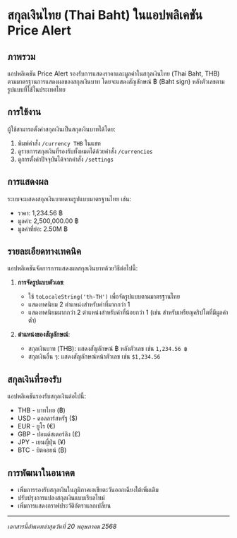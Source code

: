# สกุลเงินไทย (Thai Baht) ในแอปพลิเคชัน Price Alert

## ภาพรวม

แอปพลิเคชัน Price Alert รองรับการแสดงราคาและมูลค่าในสกุลเงินไทย (Thai Baht, THB) ตามมาตรฐานการแสดงผลของสกุลเงินบาท โดยจะแสดงสัญลักษณ์ ฿ (Baht sign) หลังตัวเลขตามรูปแบบที่ใช้ในประเทศไทย

## การใช้งาน

ผู้ใช้สามารถตั้งค่าสกุลเงินเป็นสกุลเงินบาทได้โดย:
1. พิมพ์คำสั่ง `/currency THB` ในแชท
2. ดูรายการสกุลเงินที่รองรับทั้งหมดได้ด้วยคำสั่ง `/currencies`
3. ดูการตั้งค่าปัจจุบันได้จากคำสั่ง `/settings`

## การแสดงผล

ระบบจะแสดงสกุลเงินบาทตามรูปแบบมาตรฐานไทย เช่น:
- ราคา: 1,234.56 ฿
- มูลค่า: 2,500,000.00 ฿
- มูลค่าที่ย่อ: 2.50M ฿

## รายละเอียดทางเทคนิค

แอปพลิเคชันจัดการการแสดงผลสกุลเงินบาทด้วยวิธีต่อไปนี้:

1. **การจัดรูปแบบตัวเลข**:
   - ใช้ `toLocaleString('th-TH')` เพื่อจัดรูปแบบตามมาตรฐานไทย
   - แสดงทศนิยม 2 ตำแหน่งสำหรับค่าที่มากกว่า 1
   - แสดงทศนิยมมากกว่า 2 ตำแหน่งสำหรับค่าที่น้อยกว่า 1 (เช่น สำหรับเหรียญคริปโตที่มีมูลค่าต่ำ)

2. **ตำแหน่งของสัญลักษณ์**:
   - สกุลเงินบาท (THB): แสดงสัญลักษณ์ ฿ หลังตัวเลข เช่น `1,234.56 ฿`
   - สกุลเงินอื่น ๆ: แสดงสัญลักษณ์หน้าตัวเลข เช่น `$1,234.56`

## สกุลเงินที่รองรับ

แอปพลิเคชันรองรับสกุลเงินต่อไปนี้:
- THB - บาทไทย (฿)
- USD - ดอลลาร์สหรัฐ ($)
- EUR - ยูโร (€)
- GBP - ปอนด์สเตอร์ลิง (£)
- JPY - เยนญี่ปุ่น (¥)
- BTC - บิตคอยน์ (₿)

## การพัฒนาในอนาคต

- เพิ่มการรองรับสกุลเงินในภูมิภาคเอเชียตะวันออกเฉียงใต้เพิ่มเติม
- ปรับปรุงการแปลงสกุลเงินแบบเรียลไทม์
- เพิ่มการแสดงกราฟประวัติอัตราแลกเปลี่ยน

---

*เอกสารนี้อัพเดทล่าสุดวันที่ 20 พฤษภาคม 2568*
